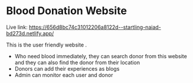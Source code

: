 # Blood Donation Website

Live link: https://656d8bc74c31012206a8122d--startling-naiad-bd273d.netlify.app/

This is the user friendly website .

- Who need blood immediately, they can search donor from this website and they can also find the donor from their location
- Donors can add their experiences as blogs
- Admin can monitor each user and donor
